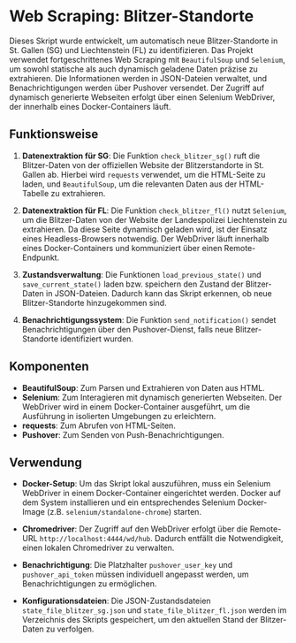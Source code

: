# Web Scraping: Blitzer-Standorte

Dieses Skript wurde entwickelt, um automatisch neue Blitzer-Standorte in St. Gallen (SG) und Liechtenstein (FL) zu identifizieren. Das Projekt verwendet fortgeschrittenes Web Scraping mit `BeautifulSoup` und `Selenium`, um sowohl statische als auch dynamisch geladene Daten präzise zu extrahieren. Die Informationen werden in JSON-Dateien verwaltet, und Benachrichtigungen werden über Pushover versendet. Der Zugriff auf dynamisch generierte Webseiten erfolgt über einen Selenium WebDriver, der innerhalb eines Docker-Containers läuft.

## Funktionsweise

1. **Datenextraktion für SG**: Die Funktion `check_blitzer_sg()` ruft die Blitzer-Daten von der offiziellen Website der Blitzerstandorte in St. Gallen ab. Hierbei wird `requests` verwendet, um die HTML-Seite zu laden, und `BeautifulSoup`, um die relevanten Daten aus der HTML-Tabelle zu extrahieren.

2. **Datenextraktion für FL**: Die Funktion `check_blitzer_fl()` nutzt `Selenium`, um die Blitzer-Daten von der Website der Landespolizei Liechtenstein zu extrahieren. Da diese Seite dynamisch geladen wird, ist der Einsatz eines Headless-Browsers notwendig. Der WebDriver läuft innerhalb eines Docker-Containers und kommuniziert über einen Remote-Endpunkt.

3. **Zustandsverwaltung**: Die Funktionen `load_previous_state()` und `save_current_state()` laden bzw. speichern den Zustand der Blitzer-Daten in JSON-Dateien. Dadurch kann das Skript erkennen, ob neue Blitzer-Standorte hinzugekommen sind.

4. **Benachrichtigungssystem**: Die Funktion `send_notification()` sendet Benachrichtigungen über den Pushover-Dienst, falls neue Blitzer-Standorte identifiziert wurden.

## Komponenten

- **BeautifulSoup**: Zum Parsen und Extrahieren von Daten aus HTML.
- **Selenium**: Zum Interagieren mit dynamisch generierten Webseiten. Der WebDriver wird in einem Docker-Container ausgeführt, um die Ausführung in isolierten Umgebungen zu erleichtern.
- **requests**: Zum Abrufen von HTML-Seiten.
- **Pushover**: Zum Senden von Push-Benachrichtigungen.

## Verwendung

- **Docker-Setup**: Um das Skript lokal auszuführen, muss ein Selenium WebDriver in einem Docker-Container eingerichtet werden. Docker auf dem System installieren und ein entsprechendes Selenium Docker-Image (z.B. `selenium/standalone-chrome`) starten.
  
- **Chromedriver**: Der Zugriff auf den WebDriver erfolgt über die Remote-URL `http://localhost:4444/wd/hub`. Dadurch entfällt die Notwendigkeit, einen lokalen Chromedriver zu verwalten.

- **Benachrichtigung**: Die Platzhalter `pushover_user_key` und `pushover_api_token` müssen individuell angepasst werden, um Benachrichtigungen zu ermöglichen.

- **Konfigurationsdateien**: Die JSON-Zustandsdateien `state_file_blitzer_sg.json` und `state_file_blitzer_fl.json` werden im Verzeichnis des Skripts gespeichert, um den aktuellen Stand der Blitzer-Daten zu verfolgen.
